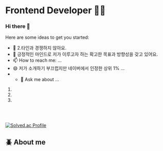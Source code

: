  # Frontend Developer 🤟🏻


### Hi there 👋

 

Here are some ideas to get you started:

- 🌱 2.타인과 경쟁하지 않아요.
- 🤔 긍정적인 마인드로 저가 이루고자 하는 확고한 목표과 방향성을 갖고 있어요. 
- 📫 How to reach me: ...
- 😄 저가 소개하기 부끄럽지만 네이버에서 인정한 상위 1% ...
- - 💬 Ask me about ...

1. 
2. 
3. 

<br /><br />

[![Solved.ac Profile](http://mazassumnida.wtf/api/generate_badge?boj=canyon920)](https://solved.ac/yoon828990)<br/>

## :beetle: About me  <br />


